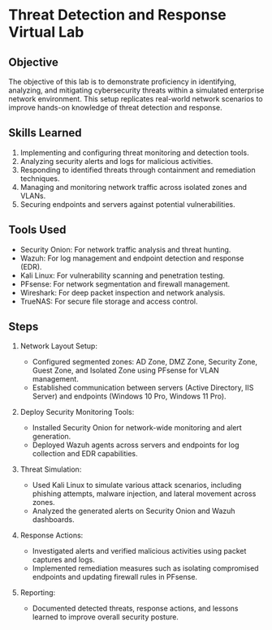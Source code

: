 # Threat Detection and Response Virtual Lab

## Objective
The objective of this lab is to demonstrate proficiency in identifying, analyzing, and mitigating cybersecurity threats within a simulated enterprise network environment. This setup replicates real-world network scenarios to improve hands-on knowledge of threat detection and response.



## Skills Learned
1. Implementing and configuring threat monitoring and detection tools.  
2. Analyzing security alerts and logs for malicious activities.  
3. Responding to identified threats through containment and remediation techniques.  
4. Managing and monitoring network traffic across isolated zones and VLANs.  
5. Securing endpoints and servers against potential vulnerabilities.  



## Tools Used
- Security Onion: For network traffic analysis and threat hunting.  
- Wazuh: For log management and endpoint detection and response (EDR).  
- Kali Linux: For vulnerability scanning and penetration testing.  
- PFsense: For network segmentation and firewall management.  
- Wireshark: For deep packet inspection and network analysis.  
- TrueNAS: For secure file storage and access control.  



## Steps

1. Network Layout Setup:  
   - Configured segmented zones: AD Zone, DMZ Zone, Security Zone, Guest Zone, and Isolated Zone using PFsense for VLAN management.  
   - Established communication between servers (Active Directory, IIS Server) and endpoints (Windows 10 Pro, Windows 11 Pro).  

2. Deploy Security Monitoring Tools:  
   - Installed Security Onion for network-wide monitoring and alert generation.  
   - Deployed Wazuh agents across servers and endpoints for log collection and EDR capabilities.  

3. Threat Simulation:  
   - Used Kali Linux to simulate various attack scenarios, including phishing attempts, malware injection, and lateral movement across zones.  
   - Analyzed the generated alerts on Security Onion and Wazuh dashboards.  

4. Response Actions:  
   - Investigated alerts and verified malicious activities using packet captures and logs.  
   - Implemented remediation measures such as isolating compromised endpoints and updating firewall rules in PFsense.  

5. Reporting:  
   - Documented detected threats, response actions, and lessons learned to improve overall security posture.  


